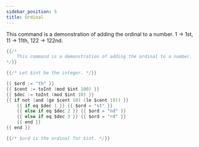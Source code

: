 ```yaml
---
sidebar_position: 5
title: Ordinal
---
```


This command is a demonstration of adding the ordinal to a number. 1 -> 1st, 11 -> 11th, 122 -> 122nd.

```go
{{/*
	This command is a demonstration of adding the ordinal to a number. 1 -> 1st, 11 -> 11th, 122 -> 122nd.
*/}}

{{/* Let $int be the integer. */}}

{{ $ord := "th" }}
{{ $cent := toInt (mod $int 100) }}
{{ $dec := toInt (mod $int 10) }}
{{ if not (and (ge $cent 10) (le $cent 19)) }}
	{{ if eq $dec 1 }} {{ $ord = "st" }}
	{{ else if eq $dec 2 }} {{ $ord = "nd" }}
	{{ else if eq $dec 3 }} {{ $ord = "rd" }}
	{{ end }}
{{ end }}

{{/* $ord is the ordinal for $int. */}}
```

